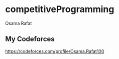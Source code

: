 # competitiveProgramming
Osama Rafat
## My Codeforces 
https://codeforces.com/profile/Osama.Rafat100
